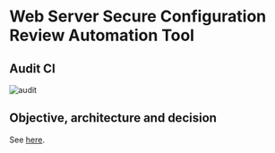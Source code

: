 # Web Server Secure Configuration Review Automation Tool

## Audit CI

![audit](https://github.com/righettod/wscr/workflows/audit/badge.svg?branch=master)

## Objective, architecture and decision

See [here](Architecture.md).
